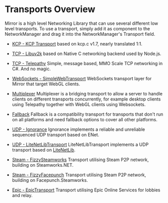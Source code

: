 # Transports Overview

Mirror is a high level Networking Library that can use several different low level transports. To use a transport, simply add it as component to the NetworkManager and drag it into the NetworkManager's Transport field.

-   [KCP - KCP Transport](KCPTransport.md) based on kcp.c v1.7, nearly translated 1:1.

-   [TCP - Libuv2k](Libuv2k.md) based on Native C networking backend used by Node.js.

-   [TCP - Telepathy](Telepathy.md) Simple, message based, MMO Scale TCP networking in C\#. And no magic.

-   [WebSockets - SimpleWebTransport](SimpleWebTransport.md) WebSockets transport layer for Mirror that target WebGL clients.

-   [Multiplexer](Multiplexer.md) Multiplexer is a bridging transport to allow a server to handle clients on different transports concurrently, for example desktop clients using Telepathy together with WebGL clients using Websockets.

-   [Fallback](Fallback.md) Fallback is a compatibility transport for transports that don't run on all platforms and need fallback options to cover all other platforms.

-   [UDP - Ignorance](Ignorance.md) Ignorance implements a reliable and unreliable sequenced UDP transport based on ENet.

-   [UDP - LiteNetLibTransport](LiteNetLibTransport.md) LiteNetLibTransport implements a UDP transport based on [LiteNetLib](https://github.com/RevenantX/LiteNetLib).

-   [Steam - FizzySteamworks](FizzySteamworks.md) Transport utilising Steam P2P network, building on Steamworks.NET.

-   [Steam - FizzyFacepunch](FizzyFacepunch.md) Transport utilising Steam P2P network, building on Facepunch.Steamworks.

-   [Epic - EpicTransport](EpicTransport.md) Transport utilising Epic Online Services for lobbies and relay.

